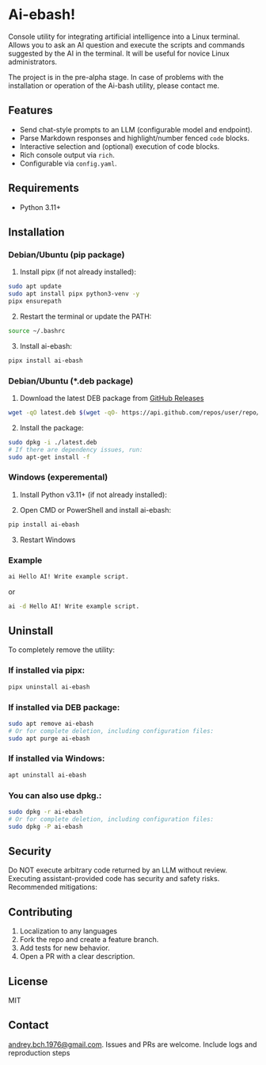 # Ai-ebash!

Console utility for integrating artificial intelligence into a Linux terminal. Allows you to ask an AI question and execute the scripts and commands suggested by the AI in the terminal. It will be useful for novice Linux administrators.

The project is in the pre-alpha stage. In case of problems with the installation or operation of the Ai-bash utility, please contact me.

## Features

- Send chat-style prompts to an LLM (configurable model and endpoint).
- Parse Markdown responses and highlight/number fenced `code` blocks.
- Interactive selection and (optional) execution of code blocks.
- Rich console output via `rich`.
- Configurable via `config.yaml`.

## Requirements

- Python 3.11+

## Installation

### Debian/Ubuntu (pip package)

1. Install pipx (if not already installed):
```bash
sudo apt update
sudo apt install pipx python3-venv -y
pipx ensurepath
```

2. Restart the terminal or update the PATH:
```bash
source ~/.bashrc
```

3. Install ai-ebash:
```bash
pipx install ai-ebash
```

### Debian/Ubuntu (*.deb package)
1. Download the latest DEB package from [GitHub Releases](https://github.com/Vivatist/ai-ebash/releases) 
```bash
wget -qO latest.deb $(wget -qO- https://api.github.com/repos/user/repo/releases/latest \ | grep "browser_download_url" | grep ".deb" | cut -d '"' -f 4)
```

2. Install the package:
```bash
sudo dpkg -i ./latest.deb
# If there are dependency issues, run:
sudo apt-get install -f
```

### Windows (experemental)

1. Install Python v3.11+ (if not already installed):

2. Open CMD or PowerShell and install ai-ebash:
```bash
pip install ai-ebash
```
3. Restart Windows

### Example
```bash
ai Hello AI! Write example script.
```
or
```bash
ai -d Hello AI! Write example script.
```
## Uninstall

To completely remove the utility:

### If installed via pipx:
```bash
pipx uninstall ai-ebash
```

### If installed via DEB package:
```bash
sudo apt remove ai-ebash
# Or for complete deletion, including configuration files:
sudo apt purge ai-ebash
```

### If installed via Windows:
```bash
apt uninstall ai-ebash
```

### You can also use dpkg.:
```bash
sudo dpkg -r ai-ebash
# Or for complete deletion, including configuration files:
sudo dpkg -P ai-ebash
```

## Security

Do NOT execute arbitrary code returned by an LLM without review. Executing assistant-provided code has security and safety risks. Recommended mitigations:

## Contributing

1. Localization to any languages
2. Fork the repo and create a feature branch.
3. Add tests for new behavior.
4. Open a PR with a clear description.

## License

MIT

## Contact

andrey.bch.1976@gmail.com. Issues and PRs are welcome. Include logs and reproduction steps

